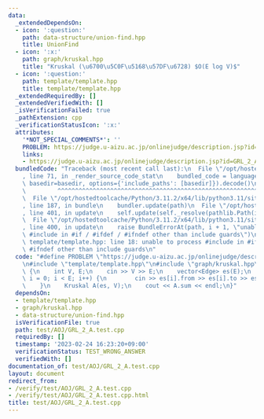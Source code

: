 ```yaml
---
data:
  _extendedDependsOn:
  - icon: ':question:'
    path: data-structure/union-find.hpp
    title: UnionFind
  - icon: ':x:'
    path: graph/kruskal.hpp
    title: "Kruskal (\u6700\u5C0F\u5168\u57DF\u6728) $O(E log V)$"
  - icon: ':question:'
    path: template/template.hpp
    title: template/template.hpp
  _extendedRequiredBy: []
  _extendedVerifiedWith: []
  _isVerificationFailed: true
  _pathExtension: cpp
  _verificationStatusIcon: ':x:'
  attributes:
    '*NOT_SPECIAL_COMMENTS*': ''
    PROBLEM: https://judge.u-aizu.ac.jp/onlinejudge/description.jsp?id=GRL_2_A
    links:
    - https://judge.u-aizu.ac.jp/onlinejudge/description.jsp?id=GRL_2_A
  bundledCode: "Traceback (most recent call last):\n  File \"/opt/hostedtoolcache/Python/3.11.2/x64/lib/python3.11/site-packages/onlinejudge_verify/documentation/build.py\"\
    , line 71, in _render_source_code_stat\n    bundled_code = language.bundle(stat.path,\
    \ basedir=basedir, options={'include_paths': [basedir]}).decode()\n          \
    \         ^^^^^^^^^^^^^^^^^^^^^^^^^^^^^^^^^^^^^^^^^^^^^^^^^^^^^^^^^^^^^^^^^^^^^^^^^^^^^^^^^\n\
    \  File \"/opt/hostedtoolcache/Python/3.11.2/x64/lib/python3.11/site-packages/onlinejudge_verify/languages/cplusplus.py\"\
    , line 187, in bundle\n    bundler.update(path)\n  File \"/opt/hostedtoolcache/Python/3.11.2/x64/lib/python3.11/site-packages/onlinejudge_verify/languages/cplusplus_bundle.py\"\
    , line 401, in update\n    self.update(self._resolve(pathlib.Path(included), included_from=path))\n\
    \  File \"/opt/hostedtoolcache/Python/3.11.2/x64/lib/python3.11/site-packages/onlinejudge_verify/languages/cplusplus_bundle.py\"\
    , line 400, in update\n    raise BundleErrorAt(path, i + 1, \"unable to process\
    \ #include in #if / #ifdef / #ifndef other than include guards\")\nonlinejudge_verify.languages.cplusplus_bundle.BundleErrorAt:\
    \ template/template.hpp: line 18: unable to process #include in #if / #ifdef /\
    \ #ifndef other than include guards\n"
  code: "#define PROBLEM \"https://judge.u-aizu.ac.jp/onlinejudge/description.jsp?id=GRL_2_A\"\
    \n#include \"template/template.hpp\"\n#include \"graph/kruskal.hpp\"\n\nint main()\
    \ {\n    int V, E;\n    cin >> V >> E;\n    vector<Edge> es(E);\n    for (int\
    \ i = 0; i < E; i++) {\n        cin >> es[i].from >> es[i].to >> es[i].cost;\n\
    \    }\n    Kruskal A(es, V);\n    cout << A.sum << endl;\n}"
  dependsOn:
  - template/template.hpp
  - graph/kruskal.hpp
  - data-structure/union-find.hpp
  isVerificationFile: true
  path: test/AOJ/GRL_2_A.test.cpp
  requiredBy: []
  timestamp: '2023-02-24 16:23:20+09:00'
  verificationStatus: TEST_WRONG_ANSWER
  verifiedWith: []
documentation_of: test/AOJ/GRL_2_A.test.cpp
layout: document
redirect_from:
- /verify/test/AOJ/GRL_2_A.test.cpp
- /verify/test/AOJ/GRL_2_A.test.cpp.html
title: test/AOJ/GRL_2_A.test.cpp
---
```

